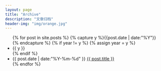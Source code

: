 ```yaml
---
layout: page
title: "Archive"
description: "文章归档"
header-img: "img/orange.jpg"
---
```



<ul class="listing">
{% for post in site.posts %}
  {% capture y %}{{post.date | date:"%Y"}}{% endcapture %}
  {% if year != y %}
    {% assign year = y %}
    <li class="listing-seperator">{{ y }}</li>
  {% endif %}
  <li class="listing-item">
    <time datetime="{{ post.date | date:"%Y-%m-%d" }}">{{ post.date | date:"%Y-%m-%d" }}</time>
    <a href="{{ post.baseurl }}" title="{{ post.title }}">{{ post.title }}</a>
  </li>
{% endfor %}
</ul>